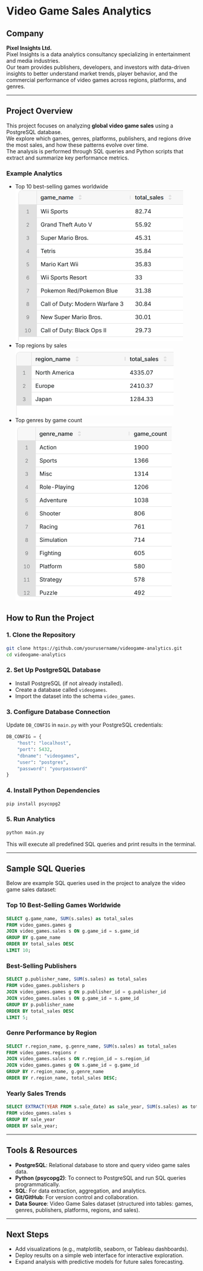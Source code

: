 # Video Game Sales Analytics

## Company
**Pixel Insights Ltd.**  
Pixel Insights is a data analytics consultancy specializing in entertainment and media industries.  
Our team provides publishers, developers, and investors with data-driven insights to better understand market trends, player behavior, and the commercial performance of video games across regions, platforms, and genres.

---

## Project Overview
This project focuses on analyzing **global video game sales** using a PostgreSQL database.  
We explore which games, genres, platforms, publishers, and regions drive the most sales, and how these patterns evolve over time.  
The analysis is performed through SQL queries and Python scripts that extract and summarize key performance metrics.

### Example Analytics
- Top 10 best-selling games worldwide  
![best-selling games](query_result_screenshots/bestselling_games.png)
- Top regions by sales  
![best-selling games](query_result_screenshots/regions_by_sales.png)
- Top genres by game count  
![best-selling games](query_result_screenshots/genres_by_game_count.png)



## How to Run the Project

### 1. Clone the Repository
```bash
git clone https://github.com/yourusername/videogame-analytics.git
cd videogame-analytics
```

### 2. Set Up PostgreSQL Database
- Install PostgreSQL (if not already installed).
- Create a database called `videogames`.
- Import the dataset into the schema `video_games`.

### 3. Configure Database Connection
Update `DB_CONFIG` in `main.py` with your PostgreSQL credentials:
```python
DB_CONFIG = {
    "host": "localhost",
    "port": 5432,
    "dbname": "videogames",
    "user": "postgres",
    "password": "yourpassword"
}
```

### 4. Install Python Dependencies
```bash
pip install psycopg2
```

### 5. Run Analytics
```bash
python main.py
```
This will execute all predefined SQL queries and print results in the terminal.

---

## Sample SQL Queries
Below are example SQL queries used in the project to analyze the video game sales dataset:

### Top 10 Best-Selling Games Worldwide
```sql
SELECT g.game_name, SUM(s.sales) as total_sales
FROM video_games.games g
JOIN video_games.sales s ON g.game_id = s.game_id
GROUP BY g.game_name
ORDER BY total_sales DESC
LIMIT 10;
```

### Best-Selling Publishers
```sql
SELECT p.publisher_name, SUM(s.sales) as total_sales
FROM video_games.publishers p
JOIN video_games.games g ON p.publisher_id = g.publisher_id
JOIN video_games.sales s ON g.game_id = s.game_id
GROUP BY p.publisher_name
ORDER BY total_sales DESC
LIMIT 5;
```

### Genre Performance by Region
```sql
SELECT r.region_name, g.genre_name, SUM(s.sales) as total_sales
FROM video_games.regions r
JOIN video_games.sales s ON r.region_id = s.region_id
JOIN video_games.games g ON s.game_id = g.game_id
GROUP BY r.region_name, g.genre_name
ORDER BY r.region_name, total_sales DESC;
```

### Yearly Sales Trends
```sql
SELECT EXTRACT(YEAR FROM s.sale_date) as sale_year, SUM(s.sales) as total_sales
FROM video_games.sales s
GROUP BY sale_year
ORDER BY sale_year;
```

---

## Tools & Resources
- **PostgreSQL**: Relational database to store and query video game sales data.
- **Python (psycopg2)**: To connect to PostgreSQL and run SQL queries programmatically.
- **SQL**: For data extraction, aggregation, and analytics.
- **Git/GitHub**: For version control and collaboration.
- **Data Source**: Video Game Sales dataset (structured into tables: games, genres, publishers, platforms, regions, and sales).

---

## Next Steps
- Add visualizations (e.g., matplotlib, seaborn, or Tableau dashboards).
- Deploy results on a simple web interface for interactive exploration.
- Expand analysis with predictive models for future sales forecasting.
